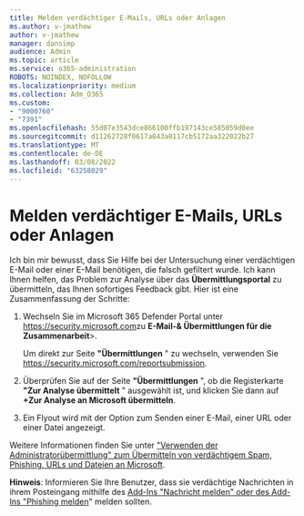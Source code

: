 ```yaml
---
title: Melden verdächtiger E-Mails, URLs oder Anlagen
ms.author: v-jmathew
author: v-jmathew
manager: dansimp
audience: Admin
ms.topic: article
ms.service: o365-administration
ROBOTS: NOINDEX, NOFOLLOW
ms.localizationpriority: medium
ms.collection: Adm_O365
ms.custom:
- "9000760"
- "7391"
ms.openlocfilehash: 55d07e3543dce866100ffb197143ce585059d0ee
ms.sourcegitcommit: d11262728f0617a843a0117cb5172aa322022b27
ms.translationtype: MT
ms.contentlocale: de-DE
ms.lasthandoff: 03/08/2022
ms.locfileid: "63258029"
---
```

# <a name="report-suspicious-emails-urls-or-attachments"></a>Melden verdächtiger E-Mails, URLs oder Anlagen

Ich bin mir bewusst, dass Sie Hilfe bei der Untersuchung einer verdächtigen E-Mail oder einer E-Mail benötigen, die falsch gefiltert wurde. Ich kann Ihnen helfen, das Problem zur Analyse über das **Übermittlungsportal** zu übermitteln, das Ihnen sofortiges Feedback gibt. Hier ist eine Zusammenfassung der Schritte:

1. Wechseln Sie im Microsoft 365 Defender Portal unter <https://security.microsoft.com>zu **E-Mail-& Übermittlungen für die Zusammenarbeit**\>.

   Um direkt zur Seite **"Übermittlungen** " zu wechseln, verwenden Sie <https://security.microsoft.com/reportsubmission>.

2. Überprüfen Sie auf der Seite **"Übermittlungen** ", ob die Registerkarte **"Zur Analyse übermittelt** " ausgewählt ist, und klicken Sie dann auf **+Zur Analyse an Microsoft übermitteln**.

3. Ein Flyout wird mit der Option zum Senden einer E-Mail, einer URL oder einer Datei angezeigt.

Weitere Informationen finden Sie unter ["Verwenden der Administratorübermittlung" zum Übermitteln von verdächtigem Spam, Phishing, URLs und Dateien an Microsoft](https://docs.microsoft.com/microsoft-365/security/office-365-security/admin-submission).

**Hinweis**: Informieren Sie Ihre Benutzer, dass sie verdächtige Nachrichten in ihrem Posteingang mithilfe des [Add-Ins "Nachricht melden" oder des Add-Ins "Phishing melden](https://docs.microsoft.com/microsoft-365/security/office-365-security/enable-the-report-message-add-in)" melden sollten.
